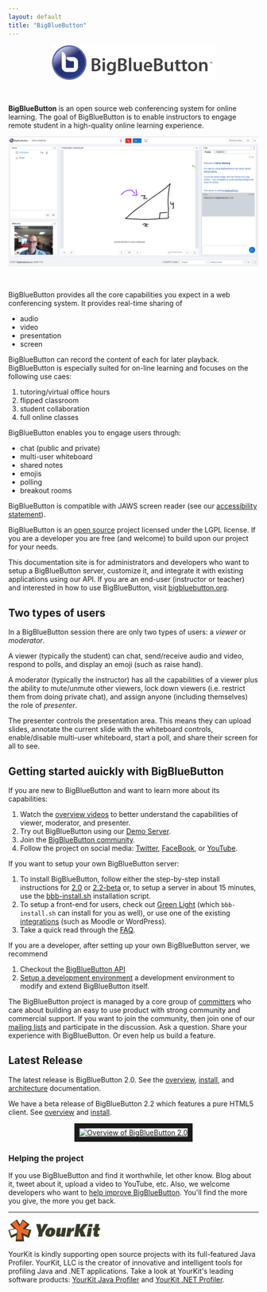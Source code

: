 ```yaml
--- 
layout: default
title: "BigBlueButton"
---
```


<p align="center">
  <img src="/images/logo.png"/>
</p><br>

**BigBlueButton** is an open source web conferencing system for online learning.  The goal of BigBlueButton is to enable instructors to engage remote student in a high-quality online learning experience.  

<p align="center">
  <img src="/images/20-screenshot.png"/>
</p><br>

BigBlueButton provides all the core capabilities you expect in a web conferencing system.  It provides real-time sharing of 

  * audio
  * video
  * presentation
  * screen

BigBlueButton can record the content of each for later playback.  BigBlueButton is especially suited for on-line learning and focuses on the following use caes:

  1. tutoring/virtual office hours
  1. flipped classroom
  1. student collaboration
  1. full online classes

  BigBlueButton enables you to engage users through:

  * chat (public and private)
  * multi-user whiteboard
  * shared notes
  * emojis
  * polling
  * breakout rooms

BigBlueButton is compatible with JAWS screen reader (see our [accessibility statement](https://bigbluebutton.org/accessibility/)).

BigBlueButton is an [open source](http://github.com/bigbluebutton/bigbluebutton) project licensed under the LGPL license.  If you are a developer you are free (and welcome) to build upon our project for your needs.

This documentation site is for administrators and developers who want to setup a BigBlueButton server, customize it, and integrate it with existing applications using our API. If you are an end-user (instructor or teacher) and interested in how to use BigBlueButton, visit [bigbluebutton.org](http://bigbluebutton.org). 

## Two types of users

In a BigBlueButton session there are only two types of users: a _viewer_ or _moderator_.  

A viewer (typically the student) can chat, send/receive audio and video, respond to polls, and display an emoji (such as raise hand).  

A moderator (typically the instructor) has all the capabilities of a viewer plus the ability to mute/unmute other viewers, lock down viewers (i.e. restrict them from doing private chat), and assign anyone (including themselves) the role of _presenter_.  

The presenter controls the presentation area.  This means they can upload slides, annotate the current slide with the whiteboard controls, enable/disable multi-user whiteboard, start a poll, and share their screen for all to see.

## Getting started auickly with BigBlueButton

If you are new to BigBlueButton and want to learn more about its capabilities:  

  1. Watch the [overview videos](http://bigbluebutton.org/videos) to better understand the capabilities of viewer, moderator, and presenter.
  1. Try out BigBlueButton using our [Demo Server](http://demo.bigbluebutton.org/). 
  1. Join the [BigBlueButton community](https://bigbluebutton.org/support/community/).
  1. Follow the project on social media: [Twitter](https://twitter.com/bigbluebutton), [FaceBook](https://www.facebook.com/bigbluebutton), or [YouTube](https://www.youtube.com/user/bigbluebuttonshare).
      
If you want to setup your own BigBlueButton server:

  1. To install BigBlueButton, follow either the step-by-step install instructions for [2.0](/install/install.html) or [2.2-beta](/2.2/install.html) or, to setup a server in about 15 minutes, use the [bbb-install.sh](https://github.com/bigbluebutton/bbb-install) installation script.
  1. To setup a front-end for users, check out [Green Light](/install/green-light.html) (which `bbb-install.sh` can install for you as well), or use one of the existing [integrations](http://bigbluebutton.org/open-source-integrations/) (such as Moodle or WordPress).
  1. Take a quick read through the [FAQ](/support/faq.html).

If you are a developer, after setting up your own BigBlueButton server, we recommend
  1. Checkout the [BigBlueButton API](/dev/api.html)
  1. [Setup a development environment](/dev/setup.html) a development environment to modify and extend BigBlueButton itself.

The BigBlueButton project is managed by a core group of [committers](/support/faq.html#bigbluebutton-committer) who care about building an easy to use product with strong community and commercial support.  If you want to join the community, then join one of our [mailing lists](https://bigbluebutton.org/support/community/) and participate in the discussion.  Ask a question.  Share your experience with BigBlueButton.  Or even help us build a feature.

## Latest Release

The latest release is BigBlueButton 2.0. See the [overview](/overview/overview.html), [install](/install/install.html), and [architecture](/overview/architecture.html) documentation.

We have a beta release of BigBlueButton 2.2 which features a pure HTML5 client.  See [overview](/2.2/overview.html) and [install](/2.2/install.html).

<p align="center">
  <a href="http://www.youtube.com/watch?feature=player_embedded&v=NQPrdc-W-6A" target="_blank"><img src="http://img.youtube.com/vi/NQPrdc-W-6A/0.jpg" alt="Overview of BigBlueButton 2.0" width="480" height="360" border="10" /></a>
</p>


### Helping the project

If you use BigBlueButton and find it worthwhile, let other know.  Blog about it, tweet about it, upload a video to YouTube, etc.  Also, we welcome developers who want to [help improve BigBlueButton](/faq.html#contributing-to-bigbluebutton).  You'll find the more you give, the more you get back.

---

![yourkit](/images/yourkit.png)

YourKit is kindly supporting open source projects with its full-featured Java Profiler. YourKit, LLC is the creator of innovative and intelligent tools for profiling Java and .NET applications. Take a look at YourKit's leading software products: [YourKit Java Profiler](https://www.yourkit.com/java/profiler/index.jsp) and [YourKit .NET Profiler](https://www.yourkit.com/.net/profiler/index.jsp).

